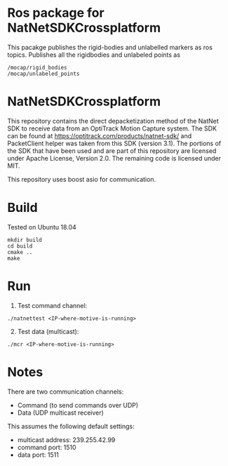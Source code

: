 # Ros package for NatNetSDKCrossplatform

This pacakge publishes the rigid-bodies and unlabelled markers as ros topics.
Publishes all the rigidbodies and unlabeled points as
```
/mocap/rigid_bodies
/mocap/unlabeled_points
```

# NatNetSDKCrossplatform

This repository contains the direct depacketization method of the NatNet SDK to receive data from an OptiTrack Motion Capture system. The SDK can be found at https://optitrack.com/products/natnet-sdk/ and PacketClient helper was taken from this SDK (version 3.1). The portions of the SDK that have been used and are part of this repository are licensed under Apache License, Version 2.0. The remaining code is licensed under MIT.

This repository uses boost asio for communication.

# Build

Tested on Ubuntu 18.04

```
mkdir build
cd build
cmake ..
make
```

# Run

1. Test command channel:

```
./natnettest <IP-where-motive-is-running>
```

2. Test data (multicast):

```
./mcr <IP-where-motive-is-running>
```

# Notes

There are two communication channels:

* Command (to send commands over UDP)
* Data (UDP multicast receiver)

This assumes the following default settings:

* multicast address: 239.255.42.99
* command port: 1510
* data port: 1511
